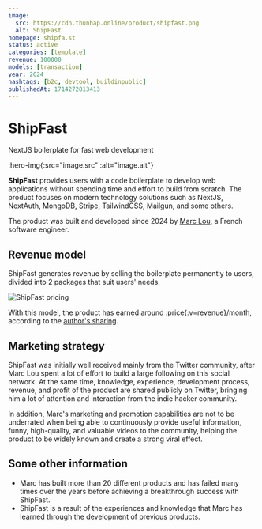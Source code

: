 ```yaml
---
image:
  src: https://cdn.thunhap.online/product/shipfast.png
  alt: ShipFast
homepage: shipfa.st
status: active
categories: [template]
revenue: 100000
models: [transaction]
year: 2024
hashtags: [b2c, devtool, buildinpublic]
publishedAt: 1714272813413
---
```


# ShipFast

NextJS boilerplate for fast web development

:hero-img{:src="image.src" :alt="image.alt"}

__ShipFast__ provides users with a code boilerplate to develop web applications without spending time and effort to build from scratch. The product focuses on modern technology solutions such as NextJS, NextAuth, MongoDB, Stripe, TailwindCSS, Mailgun, and some others.

The product was built and developed since 2024 by [Marc Lou](https://twitter.com/marc_louvion), a French software engineer.

## Revenue model

ShipFast generates revenue by selling the boilerplate permanently to users, divided into 2 packages that suit users' needs.

![ShipFast pricing](https://cdn.thunhap.online/product/shipfast+pricing.png)

With this model, the product has earned around :price{:v=revenue}/month, according to the [author's sharing](https://twitter.com/marc_louvion/status/1778441634893762681).

## Marketing strategy

ShipFast was initially well received mainly from the Twitter community, after Marc Lou spent a lot of effort to build a large following on this social network. At the same time, knowledge, experience, development process, revenue, and profit of the product are shared publicly on Twitter, bringing him a lot of attention and interaction from the indie hacker community.

In addition, Marc's marketing and promotion capabilities are not to be underrated when being able to continuously provide useful information, funny, high-quality, and valuable videos to the community, helping the product to be widely known and create a strong viral effect.

## Some other information

- Marc has built more than 20 different products and has failed many times over the years before achieving a breakthrough success with ShipFast.
- ShipFast is a result of the experiences and knowledge that Marc has learned through the development of previous products.
